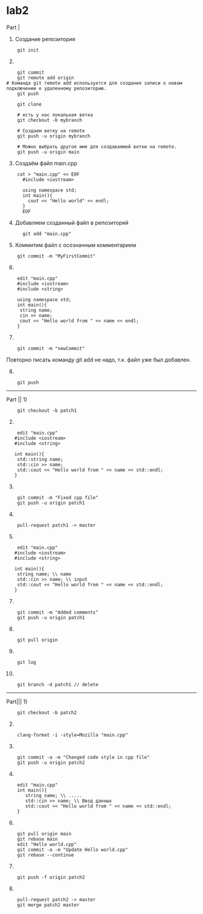 # lab2

Part |

1) Создание репозитория
```
    git init
```

2)
```
    git commit
    git remote add origin 
# Команда git remote add используется для создания записи о новом подключении к удаленному репозиторию.
    git push

    git clone

    # есть у нас локальная ветка
    git checkout -b mybranch

    # Создаем ветку на remote
    git push -u origin mybranch

    # Можно выбрать другое имя для создаваемой ветки на remote.
    git push -u origin main
```

3) Создаём файл main.cpp
```
    cat > "main.cpp" << EOF
      #include <iostream>

      using namespace std;
      int main(){
        cout << "Hello world" << endl;
      }
      EOF
```

4) Добавляем созданный файл в репозиторий
```
      git add "main.cpp"
```
5) Коммитим файл с осознанным комментарием
```
    git commit -m "MyFirstCommit"
```

6) 
```
    edit "main.cpp"
    #include <iostream>
    #include <string>

    using namespace std;
    int main(){
     string name;
     cin >> name;
     cout << "Hello world from " << name << endl;
    }
```
7) 
```
    git commit -m "newCommit"
```
Повторно писать команду git add не надо, т.к. файл уже был добавлен.

8) 
```    
    git push
```
----------------------------------------------------------------------------------------------------------------------

Part ||
1) 
```
    git checkout -b patch1
```
2) 
```    
    edit "main.cpp"
   #include <iostream>
   #include <string>

   int main(){
    std::string name;
    std::cin >> name;
    std::cout << "Hello world from " << name << std::endl;
   }
```

3) 
```   
    git commit -m "Fixed cpp file"
    git push -u origin patch1
```
4) 
```
    pull-request patch1 -> master
```
5) 
```    
    edit "main.cpp"
   #include <iostream>
   #include <string>

   int main(){
    string name; \\ name
    std::cin >> name; \\ input
    std::cout << "Hello world from " << name << std::endl;
   }
```
7) 
```   
    git commit -m "Added comments"
    git push -u origin patch1
```
8) 
```    
    git pull origin
```
9) 
```    
    git log
```
10) 
```    
    git branch -d patch1 // delete
```
-----------------------------------------------------------------------------------------------------------
Part|||
1) 
```    
    git checkout -b patch2
```
2) 
```    
    clang-format -i -style=Mozilla "main.cpp"
```
3) 
```    
    git commit -a -m "Changed code style in cpp file"
    git push -u origin patch2
```
4) 
```    
    edit "main.cpp"
    int main(){
       string name; \\ .....
       std::cin >> name; \\ Ввод данных
       std::cout << "Hello world from " << name << std::endl;
    }
```
6) 
```    
    git pull origin main
    git rebase main
    edit "Hello world.cpp"
    git commit -a -m "Update Hello world.cpp"
    git rebase --continue
```
7) 
```    
    git push -f origin patch2
```
8) 
```    
    pull-request patch2 -> master
    git merge patch2 master
```
